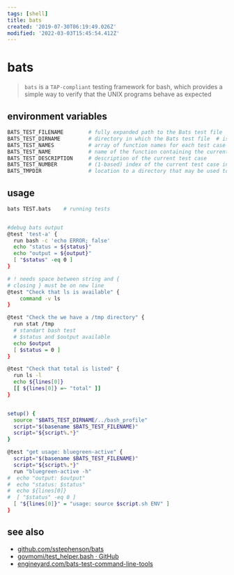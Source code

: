 ```yaml
---
tags: [shell]
title: bats
created: '2019-07-30T06:19:49.026Z'
modified: '2022-03-03T15:45:54.412Z'
---
```


# bats

> `bats` is a `TAP-compliant` testing framework for bash, which provides a simple way to verify that the UNIX programs behave as expected

## environment variables

```sh
BATS_TEST_FILENAME        # fully expanded path to the Bats test file
BATS_TEST_DIRNAME         # directory in which the Bats test file  # is located
BATS_TEST_NAMES           # array of function names for each test case
BATS_TEST_NAME            # name of the function containing the current test case
BATS_TEST_DESCRIPTION     # description of the current test case
BATS_TEST_NUMBER          # (1-based) index of the current test case in the test file
BATS_TMPDIR               # location to a directory that may be used to store temporary files
```

## usage

```sh
bats TEST.bats    # running tests


#debug bats output
@test 'test-a' {
  run bash -c 'echo ERROR; false'
  echo "status = ${status}"
  echo "output = ${output}"
  [ "$status" -eq 0 ]
}

# ! needs space between string and {
# closing } must be on new line
@test "Check that ls is available" {
    command -v ls
}

@test "Check the we have a /tmp directory" {
  run stat /tmp
  # standart bash test
  # $status and $output available
  echo $output
  [ $status = 0 ]
}

@test "Check that total is listed" {
  run ls -l
  echo ${lines[0]}
  [[ ${lines[0]} =~ "total" ]]
}


setup() {
  source "$BATS_TEST_DIRNAME/../bash_profile"
  script="$(basename $BATS_TEST_FILENAME)"
  script="${script%.*}"
}

@test "get usage: bluegreen-active" {
  script="$(basename $BATS_TEST_FILENAME)"
  script="${script%.*}"
  run "bluegreen-active -h"
#  echo "output: $output"
#  echo "status: $status"
#  echo ${lines[0]}
#  [ "$status" -eq 0 ]
  [ "${lines[0]}" = "usage: source $script.sh ENV" ]
}
```

## see also

- [github.com/sstephenson/bats](https://github.com/sstephenson/bats)
- [govmomi/test_helper.bash · GitHub](https://github.com/vmware/govmomi/blob/master/govc/test/test_helper.bash)
- [engineyard.com/bats-test-command-line-tools](https://www.engineyard.com/blog/bats-test-command-line-tools)
